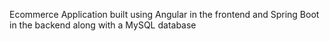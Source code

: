 Ecommerce Application built using Angular in the frontend and Spring Boot in the backend along with a MySQL database
